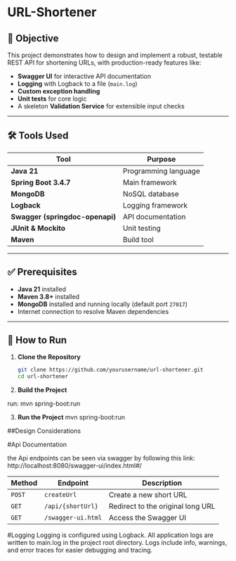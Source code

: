 # URL-Shortener


## 📌 Objective

This project demonstrates how to design and implement a robust, testable REST API for shortening URLs, with production-ready features like:
- **Swagger UI** for interactive API documentation
- **Logging** with Logback to a file (`main.log`)
- **Custom exception handling**
- **Unit tests** for core logic
- A skeleton **Validation Service** for extensible input checks

---

## 🛠️ Tools Used

| Tool | Purpose |
|----------------|--------------------------------|
| **Java 21** | Programming language |
| **Spring Boot 3.4.7** | Main framework |
| **MongoDB** | NoSQL database |
| **Logback** | Logging framework |
| **Swagger (springdoc-openapi)** | API documentation |
| **JUnit & Mockito** | Unit testing |
| **Maven** | Build tool |

---

## ✅ Prerequisites

- **Java 21** installed  
- **Maven 3.8+** installed  
- **MongoDB** installed and running locally (default port `27017`)  
- Internet connection to resolve Maven dependencies

---

## 🚀 How to Run

1. **Clone the Repository**
   ```bash
   git clone https://github.com/yourusername/url-shortener.git
   cd url-shortener
   
2. **Build the Project**

run:  mvn spring-boot:run

3. **Run the Project**
	mvn spring-boot:run


##Design Considerations

#Api Documentation

the Api endpoints can be seen via swagger by following this link:
http://localhost:8080/swagger-ui/index.html#/ 

| Method | Endpoint           | Description                       |
| ------ | ------------------ | --------------------------------- |
| `POST` | `createUrl`     | Create a new short URL            |
| `GET`  | `/api/{shortUrl}`  | Redirect to the original long URL |
| `GET`  | `/swagger-ui.html` | Access the Swagger UI             |


#Logging
Logging is configured using Logback.
All application logs are written to main.log in the project root directory.
Logs include info, warnings, and error traces for easier debugging and tracing.
